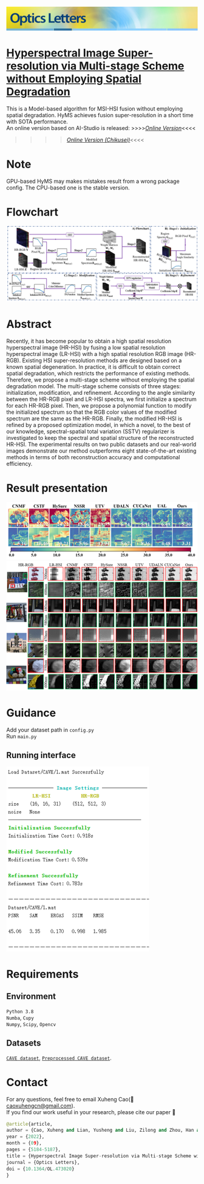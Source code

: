 ![TITLE](https://github.com/Caoxuheng/imgs/blob/main/OL.png)
# [Hyperspectral Image Super-resolution via Multi-stage Scheme without Employing Spatial Degradation](https://doi.org/10.1364/OL.473020)
This is a Model-based algorithm for MSI-HSI fusion without employing spatial degradation. HyMS achieves fusion super-resolution in a short time with SOTA performance.  
An online version based on AI-Studio is released: >>>>[*Online Version*](https://aistudio.baidu.com/aistudio/projectdetail/4418051)<<<<
>>>>[*Online Version (Chikusei)*](https://aistudio.baidu.com/aistudio/projectdetail/5884199)<<<<
# Note
GPU-based HyMS may makes mistakes result from a wrong package config. The CPU-based one is the stable version.
# Flowchart
![Flowchart](https://github.com/Caoxuheng/imgs/blob/main/ol2.png)  
# Abstract
Recently, it has become popular to obtain a high spatial resolution hyperspectral image (HR-HSI) by fusing a low spatial resolution hyperspectral image (LR-HSI) with a high spatial resolution RGB image (HR-RGB). Existing HSI super-resolution methods are designed based on a known spatial degeneration. In practice, it is difficult to obtain correct spatial degradation, which restricts the performance of existing methods. Therefore, we propose a multi-stage scheme without employing the spatial degradation model. The multi-stage scheme consists of three stages: initialization, modification, and refinement. According to the angle similarity between the HR-RGB pixel and LR-HSI spectra, we first initialize a spectrum for each HR-RGB pixel. Then, we propose a polynomial function to modify the initialized spectrum so that the RGB color values of the modified spectrum are the same as the HR-RGB. Finally, the modified HR-HSI is refined by a proposed optimization model, in which a novel, to the best of our knowledge, spectral-spatial total variation (SSTV) regularizer is investigated to keep the spectral and spatial structure of the reconstructed HR-HSI. The experimental results on two public datasets and our real-world images demonstrate our method outperforms eight state-of-the-art existing methods in terms of both reconstruction accuracy and computational efficiency.  
# Result presentation  
![Simulate](https://github.com/Caoxuheng/imgs/blob/main/ol23.png)
![Real](https://github.com/Caoxuheng/imgs/blob/main/ol2real.png)
# Guidance  
Add your dataset path in `config.py`  
Run `main.py`
## Running interface  
![Introduce](https://github.com/Caoxuheng/imgs/blob/main/Rins.png)
# Requirements  
## Environment  
`Python 3.8`  
`Numba`, `Cupy`  
`Numpy`, `Scipy`, `Opencv`
## Datasets
[`CAVE dataset`](https://www1.cs.columbia.edu/CAVE/databases/multispectral/), 
 [`Preprocessed CAVE dataset`](https://aistudio.baidu.com/aistudio/datasetdetail/147509).
# Contact
For any questions, feel free to email Xuheng Cao(📧caoxuhengcn@gmail.com).  
If you find our work useful in your research, please cite our paper 🙂
```python  
@article{article,
author = {Cao, Xuheng and Lian, Yusheng and Liu, Zilong and Zhou, Han and Bin, Wang and Zhang, Wan and Huang, Beiqing},
year = {2022},
month = {09},
pages = {5184-5187},
title = {Hyperspectral Image Super-resolution via Multi-stage Scheme without Employing Spatial Degradation},
journal = {Optics Letters},
doi = {10.1364/OL.473020}
}
